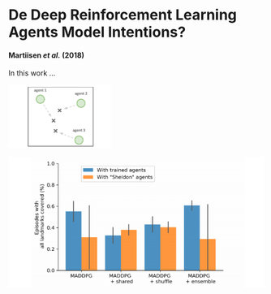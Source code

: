 # De Deep Reinforcement Learning Agents Model Intentions?
#### Martiisen *et al.* (2018)

In this work ...


<img src="figure1.PNG" width="40%">

![results](figure2.PNG)
